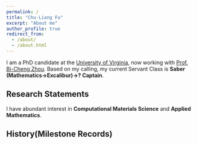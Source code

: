 ```yaml
---
permalink: /
title: "Chu-Liang Fu"
excerpt: "About me"
author_profile: true
redirect_from: 
  - /about/
  - /about.html
---
```


I am a PhD candidate at the [University of Virginia](http://www.virginia.edu/), now working with [Prof. Bi-Cheng Zhou](https://engineering.virginia.edu/zhou-group). 
Based on my calling, my current Servant Class is **Saber (Mathematics->Excalibur)->? Captain**.

Research Statements
---
I have abundant interest in **Computational Materials Science** and **Applied Mathematics**.


History(Milestone Records)
---






